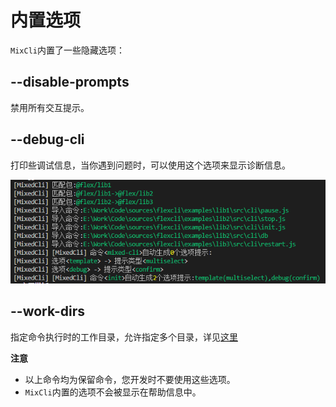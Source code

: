 # 内置选项

`MixCli`内置了一些隐藏选项：

## --disable-prompts

禁用所有交互提示。

## --debug-cli

打印些调试信息，当你遇到问题时，可以使用这个选项来显示诊断信息。

![](../public/images/debug_cli.png)


## --work-dirs 

指定命令执行时的工作目录，允许指定多个目录，详见[这里](./work-dirs)


**注意**

- 以上命令均为保留命令，您开发时不要使用这些选项。
- `MixCli`内置的选项不会被显示在帮助信息中。 